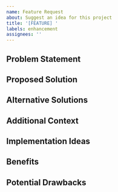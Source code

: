 ```yaml
---
name: Feature Request
about: Suggest an idea for this project
title: '[FEATURE] '
labels: enhancement
assignees: ''
---
```


## Problem Statement
<!-- A clear and concise description of what problem this feature would solve. -->

## Proposed Solution
<!-- A clear and concise description of what you want to happen. -->

## Alternative Solutions
<!-- A clear and concise description of any alternative solutions or features you've considered. -->

## Additional Context
<!-- Add any other context, mockups, or examples about the feature request here. -->

## Implementation Ideas
<!-- If you have any specific ideas about how to implement this feature, share them here. -->

## Benefits
<!-- Describe the benefits this feature would bring to users and/or maintainers. -->

## Potential Drawbacks
<!-- List any potential drawbacks or challenges you foresee with this feature. -->
